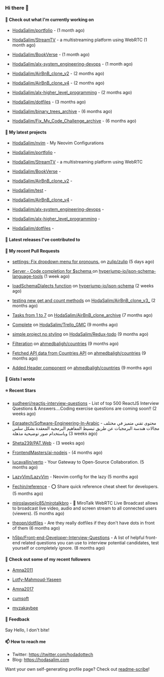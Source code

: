 ### Hi there 👋

#### 👷 Check out what I'm currently working on



- [HodaSalim/portfolio](https://github.com/HodaSalim/portfolio) -  (1 month ago)

- [HodaSalim/StreamTV](https://github.com/HodaSalim/StreamTV) - a multistreaming platform using WebRTC (1 month ago)

- [HodaSalim/BookVerse](https://github.com/HodaSalim/BookVerse) -  (1 month ago)

- [HodaSalim/alx-system_engineering-devops](https://github.com/HodaSalim/alx-system_engineering-devops) -  (1 month ago)

- [HodaSalim/AirBnB_clone_v2](https://github.com/HodaSalim/AirBnB_clone_v2) -  (2 months ago)

- [HodaSalim/AirBnB_clone_v4](https://github.com/HodaSalim/AirBnB_clone_v4) -  (2 months ago)

- [HodaSalim/alx-higher_level_programming](https://github.com/HodaSalim/alx-higher_level_programming) -  (2 months ago)

- [HodaSalim/dotfiles](https://github.com/HodaSalim/dotfiles) -  (3 months ago)

- [HodaSalim/binary_trees_archive](https://github.com/HodaSalim/binary_trees_archive) -  (6 months ago)

- [HodaSalim/Fix_My_Code_Challenge_archive](https://github.com/HodaSalim/Fix_My_Code_Challenge_archive) -  (6 months ago)

#### 🌱 My latest projects



- [HodaSalim/nvim](https://github.com/HodaSalim/nvim) - My Neovim Configurations 

- [HodaSalim/portfolio](https://github.com/HodaSalim/portfolio) - 

- [HodaSalim/StreamTV](https://github.com/HodaSalim/StreamTV) - a multistreaming platform using WebRTC

- [HodaSalim/BookVerse](https://github.com/HodaSalim/BookVerse) - 

- [HodaSalim/AirBnB_clone_v2](https://github.com/HodaSalim/AirBnB_clone_v2) - 

- [HodaSalim/test](https://github.com/HodaSalim/test) - 

- [HodaSalim/AirBnB_clone_v4](https://github.com/HodaSalim/AirBnB_clone_v4) - 

- [HodaSalim/alx-system_engineering-devops](https://github.com/HodaSalim/alx-system_engineering-devops) - 

- [HodaSalim/alx-higher_level_programming](https://github.com/HodaSalim/alx-higher_level_programming) - 

- [HodaSalim/dotfiles](https://github.com/HodaSalim/dotfiles) - 


#### 🔭 Latest releases I've contributed to



#### 🔨 My recent Pull Requests



- [settings: Fix dropdown menu for pronouns.](https://github.com/zulip/zulip/pull/29320) on [zulip/zulip](https://github.com/zulip/zulip) (5 days ago)

- [Server - Code completion for $schema ](https://github.com/hyperjump-io/json-schema-language-tools/pull/27) on [hyperjump-io/json-schema-language-tools](https://github.com/hyperjump-io/json-schema-language-tools) (1 week ago)

- [loadSchemaDialects function](https://github.com/hyperjump-io/json-schema/pull/53) on [hyperjump-io/json-schema](https://github.com/hyperjump-io/json-schema) (2 weeks ago)

- [testing new get and count methods](https://github.com/HodaSalim/AirBnB_clone_v3_/pull/1) on [HodaSalim/AirBnB_clone_v3_](https://github.com/HodaSalim/AirBnB_clone_v3_) (2 months ago)

- [Tasks from 1 to 7](https://github.com/HodaSalim/AirBnB_clone_archive/pull/3) on [HodaSalim/AirBnB_clone_archive](https://github.com/HodaSalim/AirBnB_clone_archive) (7 months ago)

- [Complete](https://github.com/HodaSalim/Trello_GMC/pull/1) on [HodaSalim/Trello_GMC](https://github.com/HodaSalim/Trello_GMC) (9 months ago)

- [simple project no styling](https://github.com/HodaSalim/Redux-todo/pull/1) on [HodaSalim/Redux-todo](https://github.com/HodaSalim/Redux-todo) (9 months ago)

- [Filteration](https://github.com/ahmedbaligh/countries/pull/8) on [ahmedbaligh/countries](https://github.com/ahmedbaligh/countries) (9 months ago)

- [Fetched API data from Countries API](https://github.com/ahmedbaligh/countries/pull/6) on [ahmedbaligh/countries](https://github.com/ahmedbaligh/countries) (9 months ago)

- [Added Header component](https://github.com/ahmedbaligh/countries/pull/5) on [ahmedbaligh/countries](https://github.com/ahmedbaligh/countries) (9 months ago)


#### 📓 Gists I wrote



#### ⭐ Recent Stars



- [sudheerj/reactjs-interview-questions](https://github.com/sudheerj/reactjs-interview-questions) - List of top 500 ReactJS Interview Questions &amp; Answers....Coding exercise questions are coming soon!! (2 weeks ago)

- [Eqraatech/Software-Engineering-In-Arabic](https://github.com/Eqraatech/Software-Engineering-In-Arabic) - محتوى تقني متميز في مختلف مجالات هندسة البرمجيات عن طريق تبسيط المفاهيم البرمجية المعقدة بشكل سلس وباستخدام صور توضيحية مذهلة (3 weeks ago)

- [Sheta239/PAT.Web](https://github.com/Sheta239/PAT.Web) -  (3 weeks ago)

- [FrontendMasters/ai-nodejs](https://github.com/FrontendMasters/ai-nodejs) -  (4 months ago)

- [lucavallin/verto](https://github.com/lucavallin/verto) - Your Gateway to Open-Source Collaboration. (5 months ago)

- [LazyVim/LazyVim](https://github.com/LazyVim/LazyVim) - Neovim config for the lazy (5 months ago)

- [Fechin/reference](https://github.com/Fechin/reference) - ⭕ Share quick reference cheat sheet for developers. (5 months ago)

- [miroslavpejic85/mirotalkbro](https://github.com/miroslavpejic85/mirotalkbro) - 📡 MiroTalk WebRTC Live Broadcast allows to broadcast live video, audio and screen stream to all connected users (viewers). (5 months ago)

- [theopn/dotfiles](https://github.com/theopn/dotfiles) - Are they really dotfiles if they don&#39;t have dots in front of them (6 months ago)

- [h5bp/Front-end-Developer-Interview-Questions](https://github.com/h5bp/Front-end-Developer-Interview-Questions) - A list of helpful front-end related questions you can use to interview potential candidates, test yourself or completely ignore. (8 months ago)


#### 👯 Check out some of my recent followers



- [Amna2011](https://github.com/Amna2011)

- [Lotfy-Mahmoud-Yaseen](https://github.com/Lotfy-Mahmoud-Yaseen)

- [Amna2017](https://github.com/Amna2017)

- [cumsoft](https://github.com/cumsoft)

- [myzakaybee](https://github.com/myzakaybee)

#### 💬 Feedback

Say Hello, I don't bite!

#### 📫 How to reach me

- Twitter: https://twitter.com/hodadottech
- Blog: https://hodasalim.com

Want your own self-generating profile page? Check out [readme-scribe](https://github.com/muesli/readme-scribe)!


